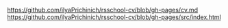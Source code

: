 https://github.com/ilyaPrichinich/rsschool-cv/blob/gh-pages/cv.md
https://github.com/ilyaPrichinich/rsschool-cv/blob/gh-pages/src/index.html
